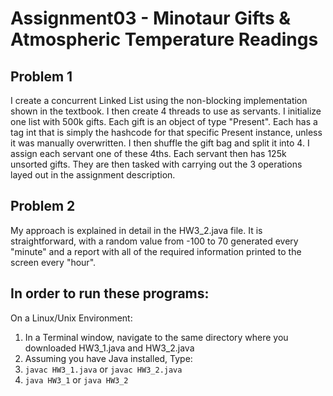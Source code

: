 # Assignment03 - Minotaur Gifts & Atmospheric Temperature Readings

## Problem 1
I create a concurrent Linked List using the non-blocking implementation shown in the textbook. I then create 4 threads to use as servants. I initialize one list with 500k gifts. 
Each gift is an object of type "Present". Each has a tag int that is simply the hashcode for that specific Present instance, unless it was manually overwritten. I then shuffle
the gift bag and split it into 4. I assign each servant one of these 4ths. Each servant then has 125k unsorted gifts. They are then tasked with carrying out the 3 operations
layed out in the assignment description.

## Problem 2
My approach is explained in detail in the HW3_2.java file. It is straightforward, with a random value from -100 to 70 generated every "minute" and a report 
with all of the required information printed to the screen every "hour".


## In order to run these programs:

On a Linux/Unix Environment:
1. In a Terminal window, navigate to the same directory where you downloaded HW3_1.java and HW3_2.java
2. Assuming you have Java installed, Type:
3. `javac HW3_1.java` or `javac HW3_2.java`
4. `java HW3_1` or `java HW3_2`
